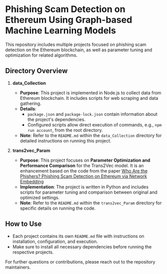 
# Phishing Scam Detection on Ethereum Using Graph-based Machine Learning Models

This repository includes multiple projects focused on phishing scam detection on the Ethereum blockchain, as well as parameter tuning and optimization for related algorithms.

## Directory Overview

1. **data_Collection**
   - **Purpose**: This project is implemented in Node.js to collect data from Ethereum blockchain. It includes scripts for web scraping and data gathering.
   - **Details**: 
     - `package.json` and `package-lock.json` contain information about the project's dependencies.
     - Configured scripts allow direct execution of commands, e.g., `npm run account`, from the root directory.
   - **Note**: Refer to the `README.md` within the `data_Collection` directory for detailed instructions on running this project.

2. **trans2vec_Param**
   - **Purpose**: This project focuses on **Parameter Optimization and Performance Comparison** for the Trans2Vec model. It is an enhancement based on the code from the paper [Who Are the Phishers? Phishing Scam Detection on Ethereum via Network Embedding](https://ieeexplore.ieee.org/abstract/document/9184813)
   - **Implementation**: The project is written in Python and includes scripts for parameter tuning and comparison between original and optimized settings.
   - **Note**: Refer to the `README.md` within the `trans2vec_Param` directory for specific details on running the code.

## How to Use

- Each project contains its own `README.md` file with instructions on installation, configuration, and execution.
- Make sure to install all necessary dependencies before running the respective projects.

For further questions or contributions, please reach out to the repository maintainers.
